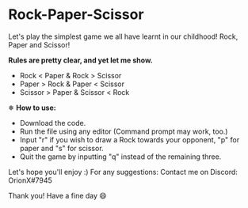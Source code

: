 # Rock-Paper-Scissor
Let's play the simplest game we all have learnt in our childhood! Rock, Paper and Scissor!

**Rules are pretty clear, and yet let me show.**
- Rock < Paper & Rock > Scissor
- Paper > Rock & Paper < Scissor
- Scissor > Paper & Scissor < Rock

❄ **How to use:**
- Download the code. 
- Run the file using any editor (Command prompt may work, too.)
- Input "r" if you wish to draw a Rock towards your opponent, "p" for paper and "s" for scissor.
- Quit the game by inputting "q" instead of the remaining three.

Let's hope you'll enjoy :) 
For any suggestions: Contact me on Discord: OrionX#7945

Thank you! Have a fine day 😄
